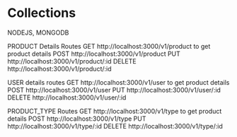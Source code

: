 # Collections
NODEJS, MONGODB

PRODUCT Details Routes
GET http://localhost:3000/v1/product to get product details
POST http://localhost:3000/v1/product
PUT http://localhost:3000/v1/product/:id
DELETE http://localhost:3000/v1/product/:id

USER details routes
GET http://localhost:3000/v1/user to get product details
POST http://localhost:3000/v1/user
PUT http://localhost:3000/v1/user/:id
DELETE http://localhost:3000/v1/user/:id

PRODUCT_TYPE Routes
GET http://localhost:3000/v1/type to get product details
POST http://localhost:3000/v1/type
PUT http://localhost:3000/v1/type/:id
DELETE http://localhost:3000/v1/type/:id
